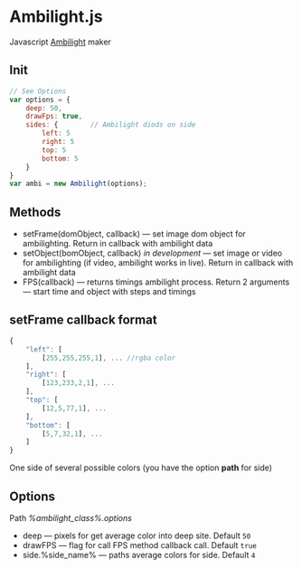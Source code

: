 # Ambilight.js

Javascript [Ambilight](http://en.wikipedia.org/wiki/Ambilight) maker

## Init

~~~~~ js
// See Options
var options = {
	deep: 50,
	drawFps: true,
	sides: {		// Ambilight diods on side
		left: 5
		right: 5
		top: 5
		bottom: 5
	}
}
var ambi = new Ambilight(options);
~~~~~

## Methods

* setFrame(domObject, callback) — set image dom object for ambilighting. Return in callback with ambilight data
* setObject(bomObject, callback) *in development* — set image or video for ambilighting (if video, ambilight works in live). Return in callback with ambilight data
* FPS(callback) — returns timings ambilight process. Return 2 arguments — start time and object with steps and timings

## setFrame callback format
~~~~~ js
{
	"left": [
		[255,255,255,1], ... //rgba color
	],
	"right": [
		[123,233,2,1], ...
	],
	"top": [
		[12,5,77,1], ...
	],
	"bottom": [
		[5,7,32,1], ...
	]
}
~~~~~

One side of several possible colors (you have the option **path** for side)

## Options

Path *%ambilight_class%.options*

* deep — pixels for get average color into deep site. Default `50`
* drawFPS — flag for call FPS method callback call. Default `true`
* side.%side_name% — paths average colors for side. Default `4`